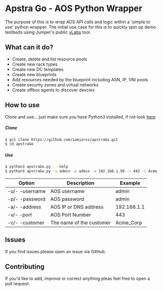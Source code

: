# Apstra Go - AOS Python Wrapper

The purpose of this is to wrap AOS API calls and logic within a 'simple to use' python wrapper. The initial use case for this is to quickly spin up demo testbeds using Juniper's public [vLabs](https://jlabs.juniper.net/vlabs/) tool.
## What can it do? 
  - Create, delete and list resource pools
  - Create new rack types
  - Create new DC templates
  - Create new blueprints
  - Add resources needed by the blueprint including ASN, IP, VNI pools
  - Create security zones and virtual networks
  - Create offbox agents to discover devcies
## How to use
Clone and use... just make sure you have Python3 installed, if not look [here](https://www.python.org/downloads/)

##### Clone
```sh
$ git clone https://github.com/iamjarvs/apstraGo.git 
$ cd apstraGo
```
##### Use
```sh
$ python3 apstraGo.py -- help
$ python3 apstraGo.py -u admin -p admin -a 192.168.1.50 -v 443 -c Acme_Corp
```
| Option | Description | Example |
| ------ | ------ | ------ |
| -u/- -username | AOS username | admin
| -p/- -password | AOS password | admin
| -a/- -address | AOS IP or DNS address | 192.168.1.1
| -v/- -port | AOS Port Number | 443
| -c/- -customer | The name of the customer | Acme_Corp
 
 ## Issues
 If you find issues please open an issue via GitHub.
 
 ## Contributing
 If you'd like to add, improve or correct anything pleas feel free to open a pull request.
